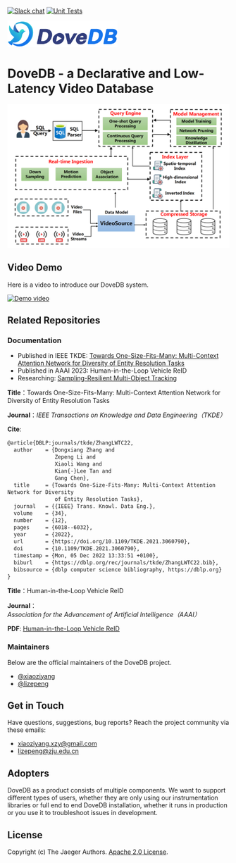 [![Slack chat][slack-img]](#get-in-touch)
[![Unit Tests][ci-img]](https://github.com/dovedb/DoveDB)

<img src="./figs/DoveDBlatestlogo.png" width="250">

# DoveDB - a Declarative and Low-Latency Video Database

<img src="./figs/framework.png" width="520">

## Video Demo
Here is a video to introduce our DoveDB system. 

[![Demo video](https://img.youtube.com/vi/O6_9zCi1zUA/0.jpg)](https://www.youtube.com/watch?v=O6_9zCi1zUA)

## Related Repositories

### Documentation

  * Published in IEEE TKDE: [Towards One-Size-Fits-Many: Multi-Context Attention Network for Diversity of Entity Resolution Tasks](https://ieeexplore.ieee.org/abstract/document/9360523/)
  * Published in AAAI 2023: Human-in-the-Loop Vehicle ReID
  * Researching: [Sampling-Resilient Multi-Object Tracking](https://github.com/dovedb/DoveDB/blob/main/technical%20report.pdf)

**Title**：Towards One-Size-Fits-Many: Multi-Context Attention Network for Diversity of Entity Resolution Tasks

**Journal**：*IEEE Transactions on Knowledge and Data Engineering（TKDE）*

<!-- **Volume, issue, page number and date**：Volume: 34, Issue: 12, 01 December 2022

**DOI**：[10.1109/TKDE.2021.3060790]([https://doi.org/10.1109/CST.2023.101101](https://doi.org/10.1109/TKDE.2021.3060790)) -->

**Cite**: 
```
@article{DBLP:journals/tkde/ZhangLWTC22,
  author    = {Dongxiang Zhang and
               Zepeng Li and
               Xiaoli Wang and
               Kian{-}Lee Tan and
               Gang Chen},
  title     = {Towards One-Size-Fits-Many: Multi-Context Attention Network for Diversity
               of Entity Resolution Tasks},
  journal   = {{IEEE} Trans. Knowl. Data Eng.},
  volume    = {34},
  number    = {12},
  pages     = {6018--6032},
  year      = {2022},
  url       = {https://doi.org/10.1109/TKDE.2021.3060790},
  doi       = {10.1109/TKDE.2021.3060790},
  timestamp = {Mon, 05 Dec 2022 13:33:51 +0100},
  biburl    = {https://dblp.org/rec/journals/tkde/ZhangLWTC22.bib},
  bibsource = {dblp computer science bibliography, https://dblp.org}
}
```

**Title**：Human-in-the-Loop Vehicle ReID

**Journal**：*Association for the Advancement of Artificial Intelligence（AAAI）*

**PDF**: [Human-in-the-Loop Vehicle ReID]()


### Maintainers

Below are the official maintainers of the DoveDB project.

* [@xiaoziyang](https://github.com/xzymustbexzy)
* [@lizepeng](https://github.com/lzzppp)

## Get in Touch

Have questions, suggestions, bug reports? Reach the project community via these emails:

* xiaoziyang.xzy@gmail.com
* lizepeng@zju.edu.cn

## Adopters

DoveDB as a product consists of multiple components. We want to support different types of users, whether they are only using our instrumentation libraries or full end to end DoveDB installation, whether it runs in production or you use it to troubleshoot issues in development.

## License

Copyright (c) The Jaeger Authors. [Apache 2.0 License](./LICENSE).

[ci-img]: https://github.com/jaegertracing/jaeger/workflows/Unit%20Tests/badge.svg?branch=main
[slack-img]: https://img.shields.io/badge/slack-join%20chat%20%E2%86%92-brightgreen?logo=slack
